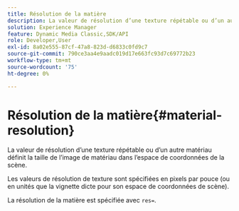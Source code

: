 ```yaml
---
title: Résolution de la matière
description: La valeur de résolution d’une texture répétable ou d’un autre matériau définit la taille de l’image de matériau dans l’espace de coordonnées de la scène.
solution: Experience Manager
feature: Dynamic Media Classic,SDK/API
role: Developer,User
exl-id: 8a02e555-87cf-47a8-823d-d6833c0fd9c7
source-git-commit: 790ce3aa4e9aadc019d17e663fc93d7c69772b23
workflow-type: tm+mt
source-wordcount: '75'
ht-degree: 0%

---
```


# Résolution de la matière{#material-resolution}

La valeur de résolution d’une texture répétable ou d’un autre matériau définit la taille de l’image de matériau dans l’espace de coordonnées de la scène.

Les valeurs de résolution de texture sont spécifiées en pixels par pouce (ou en unités que la vignette dicte pour son espace de coordonnées de scène).

La résolution de la matière est spécifiée avec `res=`.
